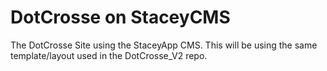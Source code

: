 # DotCrosse on StaceyCMS
The DotCrosse Site using the StaceyApp CMS. This will be using the same template/layout used in the DotCrosse_V2 repo.

